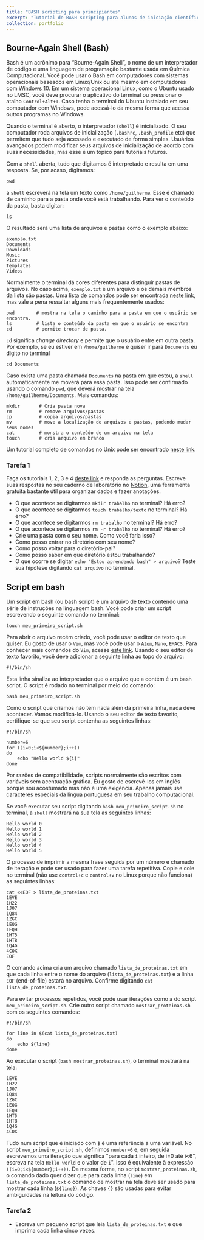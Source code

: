 ```yaml
---
title: "BASH scripting para principiantes"
excerpt: "Tutorial de BASH scripting para alunos de iniciação científica e pós-graduação"
collection: portfolio
---
```


## Bourne-Again Shell (Bash)

Bash é um acrônimo para “Bourne-Again Shell”, o nome de um interpretador de
código e uma linguagem de programação bastante usada em Química Computacional.
Você pode usar o Bash em computadores com sistemas operacionais baseados em
Linux/Unix ou até mesmo em computadores com [Windows 10](https://apps.microsoft.com/store/detail/ubuntu-on-windows/9NBLGGH4MSV6?hl=pt-br&gl=BR).
Em um sistema operacional Linux, como o Ubuntu usado no LMSC, você deve procurar
o aplicativo do terminal ou pressionar o atalho `Control+Alt+T`. Caso tenha o
terminal do Ubuntu instalado em seu computador com Windows, pode acessá-lo da
mesma forma que acessa outros programas no Windows.

Quando o terminal é aberto, o interpretador (`shell`) é inicializado. O seu
computador roda arquivos de inicialização (`.bashrc`, `.bash_profile` etc) que
permitem que tudo seja acessado e executado de forma simples. Usuários avançados
podem modificar seus arquivos de inicialização de acordo com suas necessidades,
mas esse é um tópico para tutoriais futuros.

Com a `shell` aberta, tudo que digitamos é interpretado e resulta em uma
resposta. Se, por acaso, digitamos:
```
pwd
```
a `shell` escreverá na tela um texto como `/home/guilherme`. Esse é chamado de caminho para a pasta onde você está trabalhando. Para ver o conteúdo da pasta,
basta digitar:
```
ls
```
O resultado será uma lista de arquivos e pastas como o exemplo abaixo:
```
exemplo.txt
Documents
Downloads
Music
Pictures
Templates
Videos
```
Normalmente o terminal dá cores diferentes para distinguir pastas de arquivos.
No caso acima, `exemplo.txt` é um arquivo e os demais membros da lista são
pastas. Uma lista de comandos pode ser encontrada [neste link](http://ringo.ams.stonybrook.edu/index.php/Unix),
mas vale a pena ressaltar alguns mais frequentemente usados:
```
pwd        # mostra na tela o caminho para a pasta em que o usuário se encontra.
ls         # lista o conteúdo da pasta em que o usuário se encontra
cd         # permite trocar de pasta.
```
`cd` significa _change directory_ e permite que o usuário entre em outra pasta.
Por exemplo, se eu estiver em `/home/guilherme` e quiser ir para `Documents`
eu digito no terminal
```
cd Documents
```
Caso exista uma pasta chamada `Documents` na pasta em que estou, a `shell`
automaticamente me moverá para essa pasta. Isso pode ser confirmado usando o
comando `pwd`, que deverá mostrar na tela `/home/guilherme/Documents`.
Mais comandos:
```
mkdir       # Cria pasta nova
rm          # remove arquivos/pastas
cp          # copia arquivos/pastas
mv          # move a localização de arquivos e pastas, podendo mudar seus nomes
cat         # monstra o conteúdo de um arquivo na tela
touch       # cria arquivo em branco
```
Um tutorial completo de comandos no Unix pode ser encontrado [neste link](http://www.ee.surrey.ac.uk/Teaching/Unix/).

### Tarefa 1
Faça os tutoriais 1, 2, 3 e 4 [deste link](http://www.ee.surrey.ac.uk/Teaching/Unix/unix1.html)
e responda as perguntas. Escreve suas respostas no seu caderno de laboratório no
[Notion](https://www.notion.so), uma ferramenta gratuita bastante útil para organizar dados e
fazer anotações.

* O que acontece se digitarmos `mkdir trabalho` no terminal? Há erro?
* O que acontece se digitarmos `touch trabalho/texto` no terminal? Há erro?
* O que acontece se digitarmos `rm trabalho` no terminal? Há erro?
* O que acontece se digitarmos `rm -r trabalho` no terminal? Há erro?
* Crie uma pasta com o seu nome. Como você faria isso?
* Como posso entrar no diretório com seu nome?
* Como posso voltar para o diretório-pai?
* Como posso saber em que diretório estou trabalhando?
* O que ocorre se digitar `echo "Estou aprendendo bash" > arquivo`? Teste sua
hipótese digitando `cat arquivo` no terminal.

## Script em bash
Um script em bash (ou bash script) é um arquivo de texto contendo uma série de
instruções na linguagem bash. Você pode criar um script escrevendo o seguinte
comando no terminal:
```
touch meu_primeiro_script.sh
```
Para abrir o arquivo recém criado, você pode usar o editor de texto que quiser.
Eu gosto de usar o `Vim`, mas você pode usar o [`Atom`](https://atom.io), `Nano`, `EMACS`. Para
conhecer mais comandos do `Vim`, acesse [este link](http://ringo.ams.stonybrook.edu/index.php/Vi).
Usando o seu editor de texto favorito, você deve adicionar a seguinte linha ao
topo do arquivo:
```
#!/bin/sh
```
Esta linha sinaliza ao interpretador que o arquivo que a contém é um bash script.
O script é rodado no terminal por meio do comando:
```
bash meu_primeiro_script.sh
```
Como o script que criamos não tem nada além da primeira linha, nada deve acontecer.
Vamos modificá-lo. Usando o seu editor de texto favorito, certifique-se que seu
script contenha as seguintes linhas:
```
#!/bin/sh

number=6
for ((i=0;i<${number};i++))
do
    echo "Hello world ${i}"
done
```
Por razões de compatibilidade, scripts normalmente são escritos com variáveis
sem acentuação gráfica. Eu gosto de escrevê-los em inglês porque sou acostumado
mas não é uma exigência. Apenas jamais use caracteres especiais da língua
portuguesa em seu trabalho computacional.

Se você executar seu script digitando `bash meu_primeiro_script.sh` no terminal,
a `shell` mostrará na sua tela as seguintes linhas:
```
Hello world 0
Hello world 1
Hello world 2
Hello world 3
Hello world 4
Hello world 5
```

O processo de imprimir a mesma frase seguida por um número é chamado de iteração
e pode ser usado para fazer uma tarefa repetitiva. Copie e cole no terminal (não
use `control+c` e `control+v` no Linux porque não funciona) as seguintes linhas:
```
cat <<EOF > lista_de_proteinas.txt
1EVE
1H22
1J07
1Q84
1ZGC
1EQG
1EQH
1HT5
1HT8
1Q4G
4COX
EOF
```
O comando acima cria um arquivo chamado `lista_de_proteinas.txt` em que cada
linha entre o nome do arquivo (`lista_de_proteinas.txt`) e a linha `EOF` (end-of-file)
estará no arquivo. Confirme digitando `cat lista_de_proteinas.txt`.

Para evitar processos repetidos, você pode usar iterações como a do script
`meu_primeiro_script.sh`. Crie outro script chamado `mostrar_proteinas.sh` com
os seguintes comandos:
```
#!/bin/sh

for line in $(cat lista_de_proteinas.txt)
do
    echo ${line}
done
```
Ao executar o script (`bash mostrar_proteinas.sh`), o terminal mostrará na tela:
```
1EVE
1H22
1J07
1Q84
1ZGC
1EQG
1EQH
1HT5
1HT8
1Q4G
4COX
```
Tudo num script que é iniciado com `$` é uma referência a uma variável. No script
`meu_primeiro_script.sh`, definimos `number=6` e, em seguida escrevemos uma
iteração que significa "para cada `i` inteiro, de i=0 até i<6", escreva na tela
`Hello world` e o valor de `i`". Isso é equivalente à expressão `((i=0;i<${number};i++))`.
Da mesma forma, no script `mostrar_proteinas.sh`, o comando dado quer dizer que
para cada linha (`line`) em `lista_de_proteinas.txt` o comando de mostrar na tela
deve ser usado para mostrar cada linha (`${line}`). As chaves `{}` são usadas
para evitar ambiguidades na leitura do código.

### Tarefa 2

* Escreva um pequeno script que leia `lista_de_proteinas.txt` e que imprima cada
linha cinco vezes.
